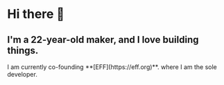 <h1>Hi there 👋</h1>
<h2>I'm a 22-year-old maker, and I love building things.</h2>

<p>
  I am currently co-founding **[EFF](https://eff.org)**. where I am the sole developer.
  
</p>

